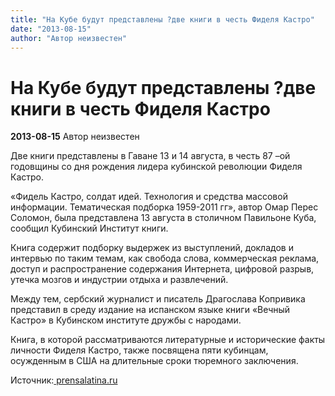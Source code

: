 ```yaml
---
title: "На Кубе будут представлены ?две книги в честь Фиделя Кастро"
date: "2013-08-15"
author: "Автор неизвестен"
---
```


# На Кубе будут представлены ?две книги в честь Фиделя Кастро

**2013-08-15** Автор неизвестен

Две книги представлены в Гаване 13 и 14 августа, в честь 87 –ой годовщины со дня рождения лидера кубинской революции Фиделя Кастро.

«Фидель Кастро, солдат идей. Технология и средства массовой информации. Тематическая подборка 1959-2011 гг», автор Омар Перес Соломон, была представлена 13 августа в столичном Павильоне Куба, сообщил Кубинский Институт книги.

Книга содержит подборку выдержек из выступлений, докладов и интервью по таким темам, как свобода слова, коммерческая реклама, доступ и распространение содержания Интернета, цифровой разрыв, утечка мозгов и индустрии отдыха и развлечений.

Между тем, сербский журналист и писатель Драгослава Копривика представил в среду издание на испанском языке книги «Вечный Кастро» в Кубинском институте дружбы с народами.

Книга, в которой рассматриваются литературные и исторические факты личности Фиделя Кастро, также посвящена пяти кубинцам, осужденным в США на длительные сроки тюремного заключения.

Источник:[ prensalatina.ru](http://prensalatina.ru/index.php?option=com_content&view=article&id=39171:2013-08-08-15-04-41&opcion=pl-ver-noticia&catid=2&Itemid=106)